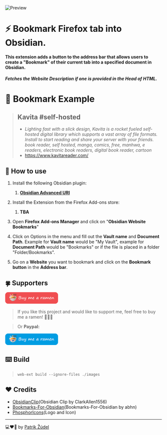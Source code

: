 <img src="https://raw.githubusercontent.com/patrikzudel/firefox-obsidian-bookmark/main/images/preview.jpg" alt="Preview">

# ⚡ Bookmark Firefox tab into Obsidian.
#### This extension adds a button to the address bar that allows users to create a "Bookmark" of their current tab into a specified document in Obsidian.

##### Fetches the Website Description if one is provided in the Head of HTML.

# 📃 Bookmark Example
> ## Kavita #self-hosted
> - *Lighting fast with a slick design, Kavita is a rocket fueled self-hosted digital library which supports a vast array of file formats. Install to start reading and share your server with your friends. book reader, self hosted, manga, comics, free, manhwa, e readers, electronic book readers, digital book reader, cartoon*
> - https://www.kavitareader.com/

## 📖 How to use 

1. Install the following Obsidian plugin:
   1. [**Obsidian Advanced URI**](https://github.com/Vinzent03/obsidian-advanced-uri)

2. Install the Extension from the Firefox Add-ons store:
   1. **TBA**

3. Open **Firefox Add-ons Manager** and click on "**Obsidian Website Bookmarks**"
4. Click on Options in the menu and fill out the **Vault name** and **Document Path**. Example for **Vault name** would be "My Vault", example for **Document Path** would be "Bookmarks" or if the file is placed in a folder "Folder/Bookmarks".
5. Go on a **Website** you want to bookmark and click on the **Bookmark button** in the **Address bar**.


## 🍀 Supporters

**[!["Buy Me A Ramen"](https://raw.githubusercontent.com/patrikzudel/patrikzudel/main/ramen.png)](https://www.buymeacoffee.com/patrikzero)**

> If you like this project and would like to support me, feel free to buy me a ramen! 🍜🍜🍜

> Or **Paypal:**

**[!["Buy Me A Ramen"](https://raw.githubusercontent.com/patrikzudel/patrikzudel/main/ramenpaypal.png)](https://ko-fi.com/patrikzudel)**


## ⌨️ Build
> `web-ext build --ignore-files ./images`

## ❤ Credits

- [ObsidianClip](https://github.com/ClarkAllen1556/obsidian_clip/tree/main)(Obsidian Clip by ClarkAllen1556)
- [Bookmarks-For-Obsidian](https://github.com/abhn/Bookmarks-For-Obsidian/tree/main)(Bookmarks-For-Obsidian by abhn)
- [PhosphorIcons](https://phosphoricons.com/)(Logo and Icon)

---

💻❤🍲 by [Patrik Žúdel](https://twitter.com/PatrikZero)
